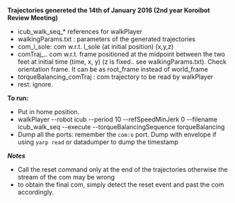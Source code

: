 **Trajectories genereted the 14th of January 2016 (2nd year Koroibot Review Meeting)**


- icub\_walk\_seq_* references for walkPlayer
- walkingParams.txt : parameters of the generated trajectories
- com\_l\_sole: com w.r.t. l_sole (at initial position) (x,y,z)
- comTraj_.. com w.r.t. frame positioned at the midpoint between the two feet at initial time (time, x, y) (z is fixed.. see walkingParams.txt). Check orientation frame. It can be as root\_frame instead of world\_frame
- torqueBalancing\_comTraj : com trajectory to be read by walkPlayer
- rest: ignore.


**To run:**

- Put in home position.
- walkPlayer --robot icub --period 10 --refSpeedMinJerk 0 --filename icub_walk_seq --execute --torqueBalancingSequence torqueBalancing
- Dump all the ports: remember the `com:o` port. Dump with envelope if using `yarp read` or datadumper to dump the timestamp

***Notes***

- Call the reset command only at the end of the trajectories otherwise the stream of the com may be wrong
- to obtain the final com, simply detect the reset event and past the com accordingly.



